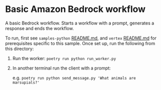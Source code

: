 # Basic Amazon Bedrock workflow

A basic Bedrock workflow. Starts a workflow with a prompt, generates a response and ends the workflow.

To run, first see `samples-python` [README.md](../../README.md), and `vertex` [README.md](../README.md) for prerequisites specific to this sample. Once set up, run the following from this directory:

1. Run the worker: `poetry run python run_worker.py`
2. In another terminal run the client with a prompt:

    e.g. `poetry run python send_message.py 'What animals are marsupials?'`